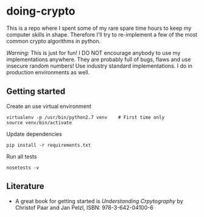 # doing-crypto

This is a repo where I spent some of my rare spare time hours to keep my computer skills in shape. Therefore I'll try to re-implement a few of the most common crypto algorithms in python.

_Warning:_ This is just for fun! I DO NOT encourage anybody to use my implementations anywhere. They are probably full of bugs, flaws and use insecure random numbers! Use industry standard implementations. I do in production environments as well.


## Getting started

Create an use virtual environment

    virtualenv -p /usr/bin/python2.7 venv    # First time only
    source venv/bin/activate


Update dependencies

    pip install -r requirements.txt


Run all tests

    nosetests -v


## Literature

* A great book for getting started is _Understanding Crpytography_ by Christof Paar and Jan Pelzl, ISBN: 978-3-642-04100-6